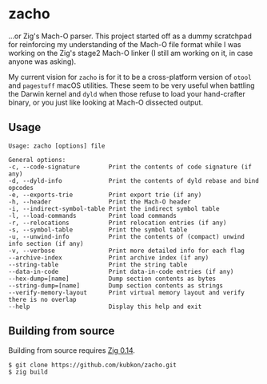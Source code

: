 # zacho

...or Zig's Mach-O parser. This project started off as a dummy scratchpad for reinforcing my
understanding of the Mach-O file format while I was working on the Zig's stage2 Mach-O linker
(I still am working on it, in case anyone was asking).

My current vision for `zacho` is for it to be a cross-platform version of `otool` and `pagestuff`
macOS utilities. These seem to be very useful when battling the Darwin kernel and `dyld` when those
refuse to load your hand-crafter binary, or you just like looking at Mach-O dissected output.

## Usage

```
Usage: zacho [options] file

General options:
-c, --code-signature        Print the contents of code signature (if any)
-d, --dyld-info             Print the contents of dyld rebase and bind opcodes
-e, --exports-trie          Print export trie (if any)
-h, --header                Print the Mach-O header
-i, --indirect-symbol-table Print the indirect symbol table
-l, --load-commands         Print load commands
-r, --relocations           Print relocation entries (if any)
-s, --symbol-table          Print the symbol table
-u, --unwind-info           Print the contents of (compact) unwind info section (if any)
-v, --verbose               Print more detailed info for each flag
--archive-index             Print archive index (if any)
--string-table              Print the string table
--data-in-code              Print data-in-code entries (if any)
--hex-dump=[name]           Dump section contents as bytes
--string-dump=[name]        Dump section contents as strings
--verify-memory-layout      Print virtual memory layout and verify there is no overlap
--help                      Display this help and exit
```

## Building from source

Building from source requires [Zig 0.14](https://ziglang.org/download/).

```
$ git clone https://github.com/kubkon/zacho.git
$ zig build
```
